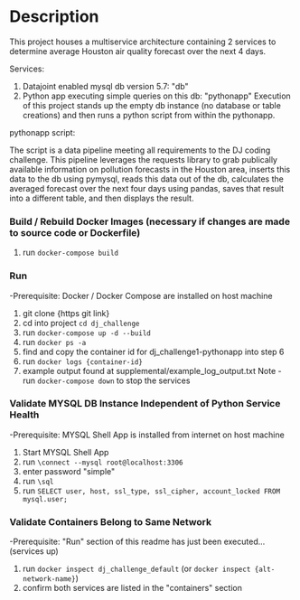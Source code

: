 # Description

This project houses a multiservice architecture containing 2 services to determine average
Houston air quality forecast over the next 4 days.

Services:

1. Datajoint enabled mysql db version 5.7: "db"
2. Python app executing simple queries on this db: "pythonapp"
   Execution of this project stands up the empty db instance (no database or table creations) and
   then runs a python script from within the pythonapp.

pythonapp script:

The script is a data pipeline meeting all requirements to the DJ coding challenge. This 
pipeline leverages the requests library to grab publically available information on pollution 
forecasts in the Houston area, inserts this data to the db using pymysql, reads this data out 
of the db, calculates the averaged forecast over the next four days using pandas, saves that
result into a different table, and then displays the result.

### Build / Rebuild Docker Images (necessary if changes are made to source code or Dockerfile)

1. run `docker-compose build`

### Run

-Prerequisite: Docker / Docker Compose are installed on host machine

1. git clone {https git link}
2. cd into project `cd dj_challenge`
3. run `docker-compose up -d --build`
4. run `docker ps -a`
5. find and copy the container id for dj_challenge1-pythonapp into step 6
6. run `docker logs {container-id}`
7. example output found at supplemental/example_log_output.txt
Note - run `docker-compose down` to stop the services

### Validate MYSQL DB Instance Independent of Python Service Health

-Prerequisite: MYSQL Shell App is installed from internet on host machine

1. Start MYSQL Shell App
2. run `\connect --mysql root@localhost:3306`
3. enter password "simple"
4. run `\sql`
5. run `SELECT user, host, ssl_type, ssl_cipher, account_locked FROM mysql.user;`

### Validate Containers Belong to Same Network

-Prerequisite: "Run" section of this readme has just been executed... (services up)

1. run `docker inspect dj_challenge_default` (or `docker inspect {alt-network-name}`)
2. confirm both services are listed in the "containers" section
